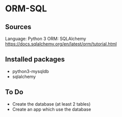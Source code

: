 # ORM-SQL

## Sources
Language: Python 3
ORM: SQLAlchemy
https://docs.sqlalchemy.org/en/latest/orm/tutorial.html

## Installed packages
- python3-mysqldb
- sqlalchemy

## To Do
- Create the database (at least 2 tables)
- Create an app which use the database
